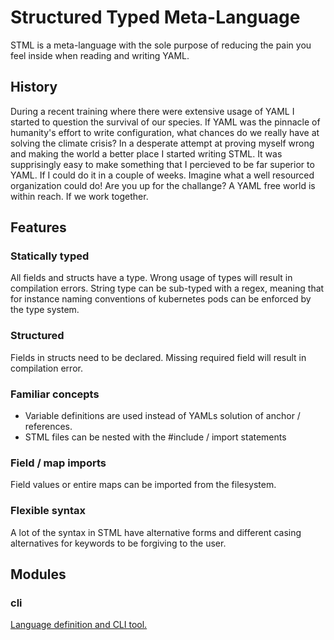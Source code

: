 # Structured Typed Meta-Language
STML is a meta-language with the sole purpose of reducing the pain you feel inside
when reading and writing YAML.

## History
During a recent training where there were extensive usage of YAML I started to question the survival of our species. If YAML was the pinnacle of humanity's effort to write configuration, what chances do we really have at solving the climate crisis?
In a desperate attempt at proving myself wrong and making the world a better place I started writing STML. It was supprisingly easy to make something that I percieved to be far superior to YAML. If I could do it in a couple of weeks. Imagine what a well resourced organization could do! 
Are you up for the challange? 
A YAML free world is within reach. 
If we work together.

## Features
### Statically typed
All fields and structs have a type. Wrong usage of types will result in compilation errors.
String type can be sub-typed with a regex, meaning that for instance naming conventions of kubernetes pods can be enforced by the type system. 

### Structured
Fields in structs need to be declared. Missing required field will result in compilation error.

### Familiar concepts
* Variable definitions are used instead of YAMLs solution of anchor / references.
* STML files can be nested with the #include / import statements

### Field / map imports
Field values or entire maps can be imported from the filesystem.

### Flexible syntax
A lot of the syntax in STML have alternative forms and different casing alternatives for keywords
to be forgiving to the user.  

## Modules
### cli
[Language definition and CLI tool.](https://github.com/bysse/stml/tree/master/cli)
